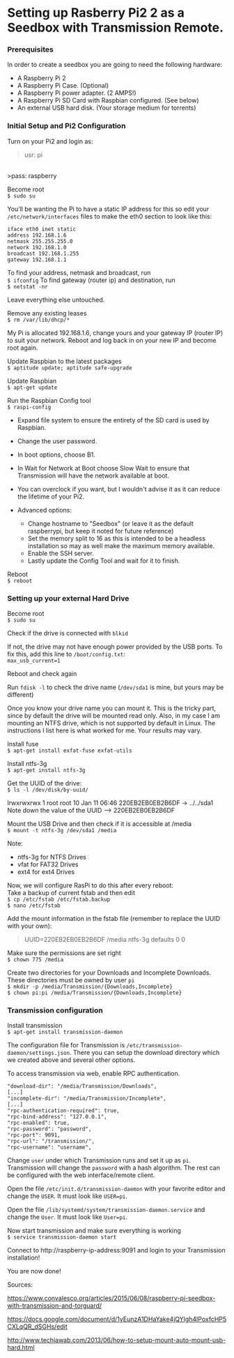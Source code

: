 # Setting up Rasberry Pi2 2 as a Seedbox with Transmission Remote.

### Prerequisites
In order to create a seedbox you are going to need the following hardware:

* A Raspberry Pi 2
* A Raspberry Pi Case. (Optional)
* A Raspberry Pi power adapter. (2 AMPS!)
* A Raspberry Pi SD Card with Raspbian configured. (See below)
* An external USB hard disk. (Your storage medium for torrents)

### Initial Setup and Pi2 Configuration
Turn on your Pi2 and login as:</br>
>usr: pi
</br>
>pass: raspberry

Become root</br>
`$ sudo su`

You’ll be wanting the Pi to have a static IP address for this so edit your `/etc/network/interfaces` files to make the eth0 section to look like this:

```
iface eth0 inet static
address 192.168.1.6
netmask 255.255.255.0
network 192.168.1.0
broadcast 192.168.1.255
gateway 192.168.1.1
```

To find your address, netmask and broadcast, run</br>
`$ ifconfig`
To find gateway (router ip) and destination, run</br>
`$ netstat -nr`

Leave everything else untouched.

Remove any existing leases</br>
`$ rm /var/lib/dhcp/*`

My Pi is allocated 192.168.1.6, change yours and your gateway IP (router IP) to suit your network. Reboot and log back in on your new IP and become root again.

Update Raspbian to the latest packages</br>
`$ aptitude update; aptitude safe-upgrade`

Update Raspbian</br>
`$ apt-get update`

Run the Raspbian Config tool</br>
`$ raspi-config`

* Expand file system to ensure the entirety of the SD card is used by Raspbian.
* Change the user password.
* In boot options, choose B1.
* In Wait for Network at Boot choose Slow Wait to ensure that Transmission will have the network available at boot.
* You can overclock if you want, but I wouldn't advise it as it can reduce the lifetime of your Pi2.

* Advanced options:
  * Change hostname to "Seedbox" (or leave it as the default raspberrypi, but keep it noted for future reference)
  * Set the memory split to 16 as this is intended to be a headless installation so may as well make the maximum memory available.
  * Enable the SSH server.
  * Lastly update the Config Tool and wait for it to finish.

Reboot</br>
`$ reboot`

### Setting up your external Hard Drive
Become root</br>
`$ sudo su`

Check if the drive is connected with `blkid`

If not, the drive may not have enough power provided by the USB ports. To fix this, add this line to `/boot/config.txt`:</br>
`max_usb_current=1`

Reboot and check again

Run `fdisk -l` to check the drive name (`/dev/sda1` is mine, but yours may be different)

Once you know your drive name you can mount it. This is the tricky part, since by default the drive will be mounted read only. Also, in my case I am mounting an NTFS drive, which is not supported by default in Linux. The instructions I list here is what worked for me. Your results may vary.

Install fuse</br>
`$ apt-get install exfat-fuse exfat-utils`

Install ntfs-3g</br>
`$ apt-get install ntfs-3g`

Get the UUID of the drive:</br>
`$ ls -l /dev/disk/by-uuid/`

lrwxrwxrwx 1 root root 10 Jan 11 06:46 220EB2EB0EB2B6DF -> ../../sda1</br>
Note down the value of the UUID --> 220EB2EB0EB2B6DF

Mount the USB Drive and then check if it is accessible at /media</br>
`$ mount -t ntfs-3g /dev/sda1 /media`

Note:</br>
* ntfs-3g for NTFS Drives
* vfat for FAT32 Drives
* ext4 for ext4 Drives

Now, we will configure RasPi to do this after every reboot:</br>
Take a backup of current fstab and then edit</br>
`$ cp /etc/fstab /etc/fstab.backup`</br>
`$ nano /etc/fstab`

Add the mount information in the fstab file (remember to replace the UUID with your own):</br>
>UUID=220EB2EB0EB2B6DF /media ntfs-3g defaults 0 0

Make sure the permissions are set right</br>
`$ chown 775 /media`

Create two directories for your Downloads and Incomplete Downloads. These directories must be owned by user `pi`</br>
`$ mkdir -p /media/Transmission/{Downloads,Incomplete}`</br>
`$ chown pi:pi /media/Transmission/{Downloads,Incomplete}`

### Transmission configuration
Install transmission</br>
`$ apt-get install transmission-daemon`

The configuration file for Transmission is `/etc/transmission-daemon/settings.json`. There you can setup the download directory which we created above and several other options.

To access transmission via web, enable RPC authentication.

```
"download-dir": "/media/Transmission/Downloads",
[...]
"incomplete-dir": "/media/Transmission/Incomplete",
[...]
"rpc-authentication-required": true,
"rpc-bind-address": "127.0.0.1",
"rpc-enabled": true,
"rpc-password": "password",
"rpc-port": 9091,
"rpc-url": "/transmission/",
"rpc-username": "username",
```
Change `user` under which Transmission runs and set it up as `pi`. Transmission will change the `password` with a hash algorithm. The rest can be configured with the web interface/remote client.

Open the file `/etc/init.d/transmission-daemon` with your favorite editor and change the `USER`. It must look like `USER=pi`.

Open the file `/lib/systemd/system/transmission-daemon.service` and change the `User`. It must look like `User=pi`.

Now start transmission and make sure everything is working</br>
`$ service transmission-daemon start`

Connect to http://raspberry-ip-address:9091 and login to your Transmission installation!

You are now done!

Sources:

https://www.convalesco.org/articles/2015/06/08/raspberry-pi-seedbox-with-transmission-and-torguard/

https://docs.google.com/document/d/1yEunzA1DHaYake4jQYlgh4IPoxfcHP5CXLqQR_dSGHs/edit

http://www.techjawab.com/2013/06/how-to-setup-mount-auto-mount-usb-hard.html
